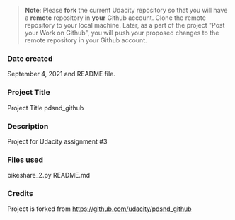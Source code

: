 >**Note**: Please **fork** the current Udacity repository so that you will have a **remote** repository in **your** Github account. Clone the remote repository to your local machine. Later, as a part of the project "Post your Work on Github", you will push your proposed changes to the remote repository in your Github account.

### Date created
September 4, 2021 and README file.

### Project Title
Project Title pdsnd_github

### Description
Project for Udacity assignment #3

### Files used
bikeshare_2.py
README.md

### Credits
Project is forked from https://github.com/udacity/pdsnd_github
